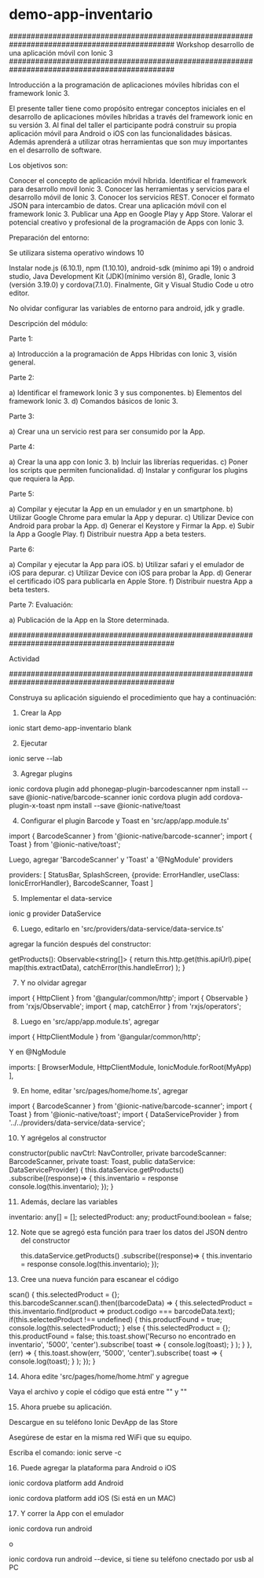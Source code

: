 # demo-app-inventario

##############################################################################################
Workshop desarrollo de una aplicación móvil con Ionic 3
##############################################################################################

Introducción a la programación de aplicaciones móviles híbridas con el framework Ionic 3.

El presente taller tiene como propósito entregar conceptos iniciales en el desarrollo de aplicaciones móviles híbridas a través del framework ionic en su versión 3. Al final del taller el participante podrá construir su propia aplicación móvil para Android o iOS con las funcionalidades básicas. Además aprenderá a utilizar otras herramientas que son muy importantes en el desarrollo de software.

Los objetivos son:

Conocer el concepto de aplicación móvil híbrida.
Identificar el framework para desarrollo movil Ionic 3.
Conocer las herramientas y servicios para el desarrollo móvil de Ionic 3.
Conocer los servicios REST.
Conocer el formato JSON para intercambio de datos.
Crear una aplicación móvil con el framework Ionic 3.
Publicar una App en Google Play y App Store.
Valorar el potencial creativo y profesional de la programación de Apps con Ionic 3.

Preparación del entorno:

Se utilizara sistema operativo windows 10

Instalar node.js (6.10.1), npm (1.10.10), android-sdk (mínimo api 19) o android studio, Java Development Kit (JDK)(mínimo versión  8), Gradle, Ionic 3 (versión 3.19.0) y cordova(7.1.0). Finalmente, Git y Visual Studio Code u otro editor.

No olvidar configurar las variables de entorno para android, jdk y gradle.


Descripción del módulo:

Parte 1: 

a) Introducción a la programación de Apps Híbridas con Ionic 3, visión general.

Parte 2: 

a) Identificar el framework Ionic 3 y sus componentes.
b) Elementos del framework Ionic 3.
d) Comandos básicos de Ionic 3.

Parte 3:

a) Crear una un servicio rest para ser consumido por la App.

Parte 4:

a) Crear la una app con Ionic 3.
b) Incluir las librerías requeridas.
c) Poner los scripts que permiten funcionalidad.
d) Instalar y configurar los plugins que requiera la App.

Parte 5:

a) Compilar y ejecutar la App en un emulador y en un smartphone.
b) Utilizar Google Chrome para emular la App y depurar.
c) Utilizar Device con Android para probar la App.
d) Generar el Keystore y Firmar la App.
e) Subir la App a Google Play.
f) Distribuir nuestra App a beta testers. 

Parte 6:

a) Compilar y ejecutar la App para iOS.
b) Utilizar safari y el emulador de iOS para depurar.
c) Utilizar Device con iOS para probar la App.
d) Generar el certificado iOS para publicarla en Apple Store.
f) Distribuir nuestra App a beta testers.

Parte 7: Evaluación:

a) Publicación de la App en la Store determinada.

##############################################################################################

Actividad

##############################################################################################

Construya su aplicación siguiendo el procedimiento que hay a continuación:

1. Crear la App

ionic start demo-app-inventario blank

2. Ejecutar

ionic serve --lab

3. Agregar plugins

ionic cordova plugin add phonegap-plugin-barcodescanner
npm install --save @ionic-native/barcode-scanner
ionic cordova plugin add cordova-plugin-x-toast
npm install --save @ionic-native/toast


4. Configurar el plugin Barcode y Toast en 'src/app/app.module.ts'

import { BarcodeScanner } from '@ionic-native/barcode-scanner';
import { Toast } from '@ionic-native/toast';

Luego, agregar 'BarcodeScanner' y 'Toast' a '@NgModule' providers

providers: [
  StatusBar,
  SplashScreen,
  {provide: ErrorHandler, useClass: IonicErrorHandler},
  BarcodeScanner,
  Toast
]

5. Implementar el data-service

ionic g provider DataService

6. Luego, editarlo en 'src/providers/data-service/data-service.ts'

agregar la función después del constructor:


getProducts(): Observable<string[]> {
  return this.http.get(this.apiUrl).pipe(
    map(this.extractData),
    catchError(this.handleError)
  );
}

7. Y no olvidar agregar

import { HttpClient } from '@angular/common/http';
import { Observable } from 'rxjs/Observable';
import { map, catchError } from 'rxjs/operators';

8. Luego en 'src/app/app.module.ts', agregar

import { HttpClientModule } from '@angular/common/http';

Y en @NgModule

imports: [
  BrowserModule,
  HttpClientModule,
  IonicModule.forRoot(MyApp)
],


9. En home, editar 'src/pages/home/home.ts', agregar

import { BarcodeScanner } from '@ionic-native/barcode-scanner';
import { Toast } from '@ionic-native/toast';
import { DataServiceProvider } from '../../providers/data-service/data-service';

10. Y agrégelos al constructor

  constructor(public navCtrl: NavController,
    private barcodeScanner: BarcodeScanner,
    private toast: Toast,
    public dataService: DataServiceProvider) {
      this.dataService.getProducts()
        .subscribe((response)=> {
            this.inventario = response
            console.log(this.inventario);
        });
  }


11. Además, declare las variables

inventario: any[] = [];
selectedProduct: any;
productFound:boolean = false;


12. Note que se agregó esta función para traer los datos del JSON dentro del constructor

      this.dataService.getProducts()
        .subscribe((response)=> {
            this.inventario = response
            console.log(this.inventario);
        });


13. Cree una nueva función para escanear el código

  scan() {
    this.selectedProduct = {};
    this.barcodeScanner.scan().then((barcodeData) => {
      this.selectedProduct = this.inventario.find(product => product.codigo === barcodeData.text);
      if(this.selectedProduct !== undefined) {
        this.productFound = true;
        console.log(this.selectedProduct);
      } else {
        this.selectedProduct = {};
        this.productFound = false;
        this.toast.show('Recurso no encontrado en inventario', '5000', 'center').subscribe(
          toast => {
            console.log(toast);
          }
        );
      }
    }, (err) => {
      this.toast.show(err, '5000', 'center').subscribe(
        toast => {
          console.log(toast);
        }
      );
    });
  }

14. Ahora edite 'src/pages/home/home.html' y agregue

Vaya el archivo y copie el código que está entre "<ion-content padding>" y "</ion-content>"

15. Ahora pruebe su aplicación. 

Descargue en su teléfono Ionic DevApp de las Store

Asegúrese de estar en la misma red WiFi que su equipo.

Escriba el comando: ionic serve -c

16. Puede agregar la plataforma para Android o iOS

ionic cordova platform add Android

ionic cordova platform add iOS (Si está en un MAC)

17. Y correr la App con el emulador

ionic cordova run android

o

ionic cordova run android --device, si tiene su teléfono cnectado por usb al PC

